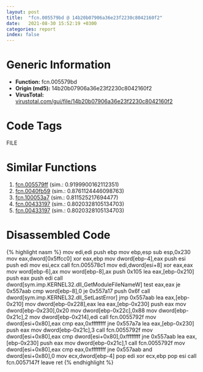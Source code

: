 ```yaml
---
layout: post
title:  "fcn.005579bd @ 14b20b07906a36e23f2230c8042160f2"
date:   2021-08-30 15:52:19 +0300
categories: report
index: false
---
```


# Generic Information
- **Function:** fcn.005579bd
- **Origin (md5):** 14b20b07906a36e23f2230c8042160f2
- **VirusTotal:** [virustotal.com/gui/file/14b20b07906a36e23f2230c8042160f2][virustotal_ref]

# Code Tags
<span class="tag" id="FILE">FILE</span>


# Similar Functions

1. [fcn.005579ff][similar_1_ref] (sim.: 0.9199900162112351)
2. [fcn.0040fb59][similar_2_ref] (sim.: 0.8761124446098763)
3. [fcn.100053a7][similar_3_ref] (sim.: 0.811525217694477)
4. [fcn.00433197][similar_4_ref] (sim.: 0.8020328105134703)
5. [fcn.00433197][similar_5_ref] (sim.: 0.8020328105134703)


# Disassembled Code

{% highlight nasm %}
mov edi,edi
push ebp
mov ebp,esp
sub esp,0x230
mov eax,dword[0x5ffcc0]
xor eax,ebp
mov dword[ebp-4],eax
push esi
push edi
mov esi,ecx
call fcn.005578c1
mov edi,dword[esi+8]
xor eax,eax
mov word[ebp-6],ax
mov word[ebp-8],ax
push 0x105
lea eax,[ebp-0x210]
push eax
push edi
call dword[sym.imp.KERNEL32.dll_GetModuleFileNameW]
test eax,eax
je 0x557aab
cmp word[ebp-8],0
je 0x557a17
push 0x6f
call dword[sym.imp.KERNEL32.dll_SetLastError]
jmp 0x557aab
lea eax,[ebp-0x210]
mov dword[ebp-0x228],eax
lea eax,[ebp-0x230]
push eax
mov dword[ebp-0x230],0x20
mov dword[ebp-0x22c],0x88
mov dword[ebp-0x21c],2
mov dword[ebp-0x214],edi
call fcn.0055792f
mov dword[esi+0x80],eax
cmp eax,0xffffffff
jne 0x557a7a
lea eax,[ebp-0x230]
push eax
mov dword[ebp-0x21c],3
call fcn.0055792f
mov dword[esi+0x80],eax
cmp dword[esi+0x80],0xffffffff
jne 0x557aab
lea eax,[ebp-0x230]
push eax
mov dword[ebp-0x21c],1
call fcn.0055792f
mov dword[esi+0x80],eax
cmp eax,0xffffffff
jne 0x557aab
and dword[esi+0x80],0
mov ecx,dword[ebp-4]
pop edi
xor ecx,ebp
pop esi
call fcn.0057147f
leave 
ret 
{% endhighlight %}


[similar_1_ref]: /report/fcn.005579ff@c60344b51fa39a329b92557d24ff7670
[similar_2_ref]: /report/fcn.0040fb59@a1c6b07868a0eea8f4ee5a872aa71909
[similar_3_ref]: /report/fcn.100053a7@481b545f5c18f2fce1caac67ddc419e8
[similar_4_ref]: /report/fcn.00433197@ff219f45286905b4a87327ca719363be
[similar_5_ref]: /report/fcn.00433197@44e1ffcf4e71f4505c09d520fd75f1e4
[virustotal_ref]: https://www.virustotal.com/gui/file/14b20b07906a36e23f2230c8042160f2